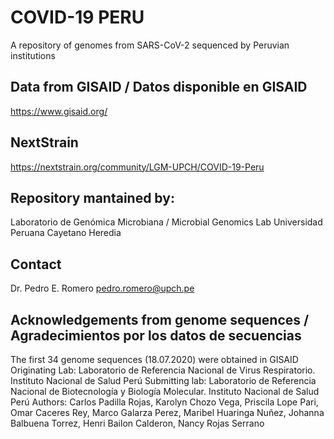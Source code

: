 # COVID-19 PERU
A repository of genomes from SARS-CoV-2 sequenced by Peruvian institutions

## Data from GISAID / Datos disponible en GISAID
https://www.gisaid.org/

## NextStrain
https://nextstrain.org/community/LGM-UPCH/COVID-19-Peru

## Repository mantained by: 
Laboratorio de Genómica Microbiana / Microbial Genomics Lab
Universidad Peruana Cayetano Heredia

## Contact
Dr. Pedro E. Romero
pedro.romero@upch.pe

## Acknowledgements from genome sequences / Agradecimientos por los datos de secuencias
The first 34 genome sequences (18.07.2020) were obtained in GISAID
Originating Lab: Laboratorio de Referencia Nacional de Virus Respiratorio. Instituto Nacional de Salud Perú
Submitting lab:	Laboratorio de Referencia Nacional de Biotecnología y Biología Molecular. Instituto Nacional de Salud Perú
Authors:	Carlos Padilla Rojas, Karolyn Chozo Vega, Priscila Lope Pari, Omar Caceres Rey, Marco Galarza Perez, Maribel Huaringa Nuñez, Johanna Balbuena Torrez, Henri Bailon Calderon, Nancy Rojas Serrano

